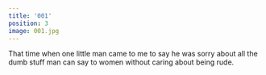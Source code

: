 ```yaml
---
title: '001'
position: 3
image: 001.jpg
---
```


That time when one little man came to me to say he was sorry about all the dumb stuff man can say to women without caring about being rude.
